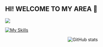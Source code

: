 ## HI! WELCOME TO MY AREA 👋

<!--
**zankifath/ZankiFath** is a ✨ _special_ ✨ repository because its `README.md` (this file) appears on your GitHub profile.

Here are some ideas to get you started:

- 🔭 I’m currently working on ...
- 🌱 I’m currently learning ...
- 👯 I’m looking to collaborate on ...
- 🤔 I’m looking for help with ...
- 💬 Ask me about ...
- 📫 How to reach me: ...
- 😄 Pronouns: ...
- ⚡ Fun fact: ...
--> 
![](https://media.giphy.com/media/v1.Y2lkPTc5MGI3NjExNmhtdTl5cTQ3am90dzliY2g1ejVqNGV5ZHo2dWs5MHp0dmwybXVibSZlcD12MV9naWZzX3NlYXJjaCZjdD1n/12775LeUHMZjNu/giphy.gif)


[![My Skills](https://skillicons.dev/icons?i=js,html,css,discord,github,vscode,php,python)](https://skillicons.dev)

<p align="center">
  <img src="https://github-readme-stats.vercel.app/api?username=Zankifath&show_icons=true&theme=tokyonight" alt="GitHub stats" />
</p>
